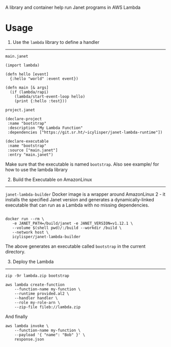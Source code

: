 A library and container help run Janet programs in AWS Lambda

Usage
=====

1. Use the `lambda` library to define a handler
-----------------------------------------------

`main.janet`

``` {.janet}
(import lambda)

(defn hello [event]
  {:hello "world" :event event})

(defn main [& args]
  (if (lambda/rapi)
    (lambda/start-event-loop hello)
    (print {:hello :test}))

```

`project.janet`

``` {.janet}
(declare-project
 :name "bootstrap"
 :description "My Lambda Function"
 :dependencies ["https://git.sr.ht/~icylisper/janet-lambda-runtime"])

(declare-executable
 :name "bootstrap"
 :source ["main.janet"]
 :entry "main.janet")

```

Make sure that the executable is named `bootstrap`. Also see example/
for how to use the lambda library

2. Build the Executable on AmazonLinux
--------------------------------------

`janet-lambda-builder` Docker image is a wrapper around AmazonLinux 2 -
it installs the specified Janet version and generates a
dynamically-linked executable that can run as a Lambda with no missing
dependencies.

``` {.bash}

docker run --rm \
   -e JANET_PATH=/build/janet -e JANET_VERSION=v1.12.1 \
   --volume $(shell pwd)/:/build --workdir /build \
   --network host \
   icylisper/janet-lambda-builder

```

The above generates an executable called `bootstrap` in the current
directory.

3. Deploy the Lambda
--------------------

``` {.bash}
zip -9r lambda.zip bootstrap

aws lambda create-function
    --function-name my-function \
    --runtime provided.al2 \
    --handler handler \
    --role my-role-arn \
    --zip-file fileb://lambda.zip
```

And finally

``` {.bash}
aws lambda invoke \
    --function-name my-function \
    --payload '{ "name": "Bob" }' \
    response.json
```

